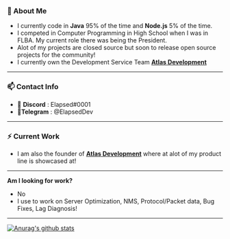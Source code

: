 ### 🤖 About Me

- I currently code in **Java** 95% of the time and **Node.js** 5% of the time.
- I competed in Computer Programming in High School when I was in FLBA. My current role there was being the President.
- Alot of my projects are closed source but soon to release open source projects for the community!
- I currently own the Development Service Team **[Atlas Development](http://elapsed.dev/discord "Atlas Development")**

------------
### 📫 Contact Info
- 📘 **Discord** : Elapsed#0001 
- 📜**Telegram** : @ElapsedDev

------------

### ⚡ Current Work
- I am also the founder of **[Atlas Development](http://redirect.elapsed.dev/discord "Atlas Development")** where at alot of my product line is showcased at!

------------

**Am I looking for work?** 
- No
- I use to work on Server Optimization, NMS, Protocol/Packet data, Bug Fixes, Lag Diagnosis!

------------

[![Anurag's github stats](https://github-readme-stats.vercel.app/api?username=ElapsedDev&count_private=true&show_icons=true)](https://github.com/anuraghazra/github-readme-stats)
